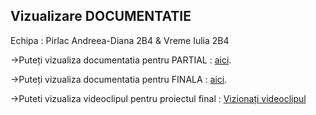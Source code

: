 ## Vizualizare DOCUMENTATIE 
Echipa : 
Pirlac Andreea-Diana 2B4 &
Vreme Iulia 2B4

->Puteți vizualiza documentatia pentru PARTIAL : [aici](https://iulica04.github.io/RomanianDrugExplorer/Documentatie.html).

->Puteți vizualiza documentatia pentru FINALA : [aici](https://docs.google.com/document/d/1Yxdhd9fqQlxNvFEvOvoO7vEbFi2M2DDkZIcRO0QCArc/edit).

->Puteti vizualiza videoclipul pentru proiectul final : [Vizionați videoclipul](https://github.com/iulica04/RomanianDrugExplorer/blob/d9510448ad0e04c4f868f172391b1530f0b4b4e8/RomanianDrugExplorer.mp4)
